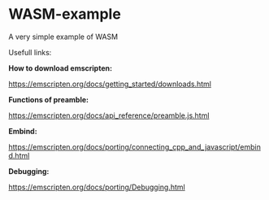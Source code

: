 # WASM-example
A very simple example of WASM

Usefull links:

**How to download emscripten:**

https://emscripten.org/docs/getting_started/downloads.html

**Functions of preamble:**

https://emscripten.org/docs/api_reference/preamble.js.html

**Embind:**

https://emscripten.org/docs/porting/connecting_cpp_and_javascript/embind.html

**Debugging:**

https://emscripten.org/docs/porting/Debugging.html
